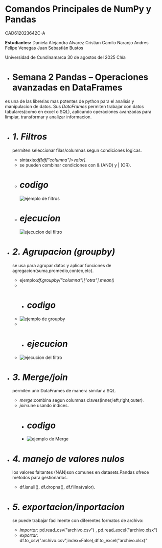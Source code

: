 # Comandos Principales de NumPy y Pandas

CAD612023642C-A

**Estudiantes:**
Daniela Alejandra Alvarez
Cristian Camilo Naranjo
Andres Felipe Venegas
Juan Sebastián Bustos

Universidad de Cundinamarca 
30 de agostos del 2025 
Chía
 + # Semana 2 Pandas – Operaciones avanzadas en DataFrames
  es una de las librerias mas potentes de python para el analisis y manipulacion de datos. Sus *DataFrames*
  permiten trabajar con datos tabulares(como en excel o SQL), aplicando operaciones avanzadas para limpiar,
  transformar y analizar informacion.
+ # *1. Filtros*
  permiten seleccionar filas/columnas segun condiciones logicas.
  + sintaxis:*df[df["columna"]>valor]*.
  + se pueden combinar condiciones con & (AND) y | (OR).
  + # *codigo*
    ![ejemplo de filtros](https://github.com/user-attachments/assets/9ae40f4c-8eff-495e-a54d-99f534f6595a)
  + # *ejecucion*
    ![ejecucion del filtro](https://github.com/user-attachments/assets/b5d88b28-b0af-4302-98f4-bb1b56980a2f)

+ # *2. Agrupacion (groupby)*
  se usa para agrupar datos y aplicar funciones de agregacion(suma,promedio,conteo,etc).
  + ejemplo:*df.groupby("columna")["otra"].mean()*
  +  + # *codigo*
  + ![ejemplo de groupby](https://github.com/user-attachments/assets/61b6e54e-fdbd-4068-8075-e14311174c62)
  + + # *ejecucion*
  + ![ejecucion del filtro](https://github.com/user-attachments/assets/84af0641-0821-4387-b300-c3c1b5d106e1)
+ # *3. Merge/join*
    permiten unir DataFrames de manera similar a SQL.
   + *merge*:combina segun columnas claves(inner,left,right,outer).
   + *join*:une usando indices.
     + # *codigo*
     + ![ejemplo de Merge](https://github.com/user-attachments/assets/fbc178c8-087e-426f-97bd-4ad9031218a1)
+ # *4. manejo de valores nulos*
  los valores faltantes (NAN)son comunes en datasets.Pandas ofrece metodos para gestionarlos.
  + df.isnull(), df.dropna(), df.fillna(valor).
+ # *5. exportacion/inportacion*
   se puede trabajar facilmente con diferentes formatos de archivo:
    + *importar:* pd.read_csv("archivo.csv") , pd.read_excel("archivo.xlsx")
    + *exportar:* df.to_csv("archivo.csv",index=False),df.to_excel("archivo.xlsx)"
